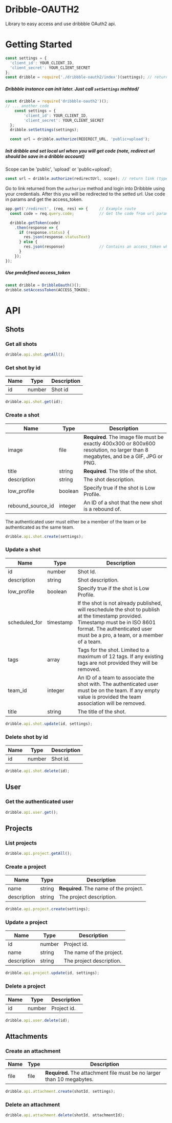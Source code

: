 # Dribble-OAUTH2

Library to easy access and use dribbble OAuth2 api.

# Getting Started

``` js
const settings = {
  'client_id': YOUR_CLIENT_ID,
  'client_secret': YOUR_CLIENT_SECRET
};
const dribble = require('./dribbble-oauth2/index')(settings); // return instance of dribble (singleton)
```

##### Dribbble instance can init later. Just call `setSettings` mehtod/
```js
const dribble = require('dribbble-oauth2')();
// ... another code 
    const settings = {
        'client_id': YOUR_CLIENT_ID,
        'client_secret': YOUR_CLIENT_SECRET
  };
  dribble.setSettings(settings);

  const url = dribble.authorize(REDIRECT_URL, 'public+upload');
```
##### Init dribble and set local url when you will get code (note, redirect url should be save in a dribble account)
Scope can be 'public', 'upload' or 'public+upload';
```js
const url = dribble.authorize(redirectUrl, scope); // return link (type = string);
```
Go to link returned from the `authorize` method and login into Dribbble using your credentials.
After this you will be redirected to the setted url.
Use code in params and get the access_token.
```js
app.get('/redirect', (req, res) => {     // Example route
  const code = req.query.code;           // Get the code from url params

  dribble.getToken(code)                    
    .then(response => {
      if (response.status) {                
        res.json(response.statusText)
      } else {
        res.json(response)               // Contains an access_token which you can use in future requests
      }                                     
    });
});
```

##### Use predefined access_token
``` js
const dribble = DribbleOauth()();
dribble.setAccessToken(ACCESS_TOKEN);
```

# API

## Shots 
### Get all shots
```js 
dribble.api.shot.getAll();
```
### Get shot by id 
**Name**|**Type**|**Description**
-----|-----|-----
id|number|Shot id
```js 
dribble.api.shot.get(id);   
```
### Create a shot
**Name**|**Type**|**Description**
-----|-----|-----
image|file|**Required**. The image file must be exactly 400x300 or 800x600 resolution, no larger than 8 megabytes, and be a GIF, JPG or PNG.
title|string|**Required**. The title of the shot.
description|string|The shot description.
low\_profile|boolean|Specify true if the shot is Low Profile.
rebound\_source\_id|integer|An ID of a shot that the new shot is a rebound of.

The authenticated user must either be a member of the team or be authenticated as the same team.
```js 
dribble.api.shot.create(settings);
```
### Update a shot
**Name**|**Type**|**Description**
-----|-----|-----
id|number|Shot Id.
description|string|Shot description.
low\_profile|boolean|Specify true if the shot is Low Profile.
scheduled\_for|timestamp|If the shot is not already published, will reschedule the shot to publish at the timestamp provided. Timestamp must be in ISO 8601 format. The authenticated user must be a pro, a team, or a member of a team.
tags|array|Tags for the shot. Limited to a maximum of 12 tags. If any existing tags are not provided they will be removed.
team\_id|integer|An ID of a team to associate the shot with. The authenticated user must be on the team. If any empty value is provided the team association will be removed.
title|string|The title of the shot.
```js 
dribble.api.shot.update(id, settings);
```

### Delete shot by id 
**Name**|**Type**|**Description**
-----|-----|-----
id|number|Shot id.
```js 
dribble.api.shot.delete(id);   
```

## User  

### Get the authenticated user
```js 
dribble.api.user.get();   
```

## Projects

### List projects
```js 
dribble.api.project.getAll();   
```

### Create a project
**Name**|**Type**|**Description**
-----|-----|-----
name|string|**Required**. The name of the project.
description|string|The project description.
```js 
dribble.api.project.create(settings);   
```

### Update a project
**Name**|**Type**|**Description**
-----|-----|-----
id|number|Project id.
name|string|The name of the project.
description|string|The project description.
```js 
dribble.api.project.update(id, settings);   
```

### Delete a project
**Name**|**Type**|**Description**
-----|-----|-----
id|number|Project id.
```js 
dribble.api.user.delete(id);   
```

## Attachments

### Create an attachment
**Name**|**Type**|**Description**
-----|-----|-----
file|file|**Required.** The attachment file must be no larger than 10 megabytes.
```js 
dribble.api.attachment.create(shotId, settings);   
```

### Delete an attachment
```js 
dribble.api.attachment.delete(shotId, attachmentId);   
```